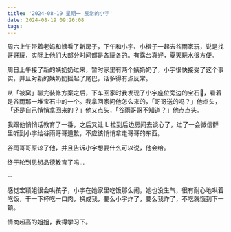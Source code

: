 ```yaml
---
title: '2024-08-19 星期一 反常的小宇'
date: 2024-08-19 09:26:08
tags:
---
```


周六上午带着老妈和姨看了新房子，下午和小宇、小橙子一起去谷雨家玩，说是找哥哥玩，实际上他们大部分时间都是各玩各的。有露台真好，夏天玩水很方便。

周日上午接了新的姨奶奶过来，暂时家里有两个姨奶奶了，小宇很快接受了这个事实，并且对新的姨奶奶摇起了尾巴，话多得有点反常。

从「被窝」聊完装修方案之后，下车回家时我发现了小宇座位旁边的宝石💎，看着是谷雨那一堆宝石中的一个。我拿回家问他怎么来的，「哥哥送的吗？」他点头，「还是自己悄悄拿回来的？」他又点头，「谷雨哥哥不知道？」他点点头。

我跟他悄悄话教育了一番，之后又让 L 拉到后边房间去谈心了，过了一会微信群里听到小宇给谷雨哥哥道歉，不应该悄悄拿走哥哥的东西。

谷雨哥哥原谅了他，并且告诉小宇想要什么可以说，他会给。

终于轮到思想品德教育了吗...

--

感觉宏颖姐很会哄孩子，小宇在她家里吃饭那么闹，她也没生气，很有耐心地哄着吃饭，干一下杯吃一口肉，换成我，要么小宇炸了，要么我炸了，不吃就饿到下一顿。

情商超高的姐姐，我得学习下。


